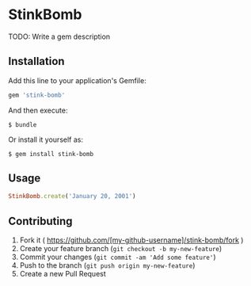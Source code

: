 # StinkBomb

TODO: Write a gem description

## Installation

Add this line to your application's Gemfile:

```ruby
gem 'stink-bomb'
```

And then execute:

    $ bundle

Or install it yourself as:

    $ gem install stink-bomb

## Usage

```ruby
StinkBomb.create('January 20, 2001')
```

## Contributing

1. Fork it ( https://github.com/[my-github-username]/stink-bomb/fork )
2. Create your feature branch (`git checkout -b my-new-feature`)
3. Commit your changes (`git commit -am 'Add some feature'`)
4. Push to the branch (`git push origin my-new-feature`)
5. Create a new Pull Request

